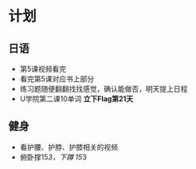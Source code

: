# 计划
## 日语
- 第5课视频看完
- 看完第5课对应书上部分
- 练习题随便翻翻找找感觉，确认能做否，明天提上日程
- U学院第二课10单词
**立下Flag第21天**
## 健身
- 看护腰、护脖、护膝相关的视频
- 俯卧撑15*3，下蹲 15*3